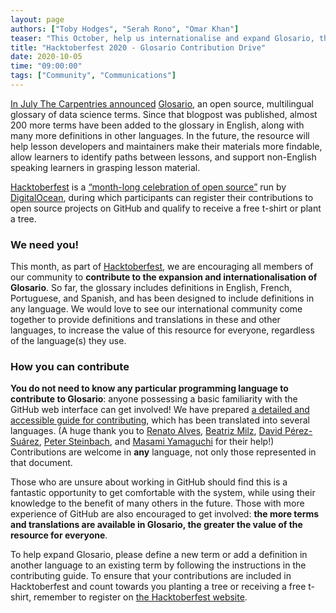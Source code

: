 ```yaml
---
layout: page
authors: ["Toby Hodges", "Serah Rono", "Omar Khan"]
teaser: "This October, help us internationalise and expand Glosario, the open source, multilingual glossary of data science terms."
title: "Hacktoberfest 2020 - Glosario Contribution Drive"
date: 2020-10-05
time: "09:00:00"
tags: ["Community", "Communications"]
---
```


[In July The Carpentries announced][1] [Glosario][2], an open source, multilingual glossary of data science terms. Since that blogpost was published, almost 200 more terms have been added to the glossary in English, along with many more definitions in other languages. In the future, the resource will help lesson developers and maintainers make their materials more findable,  allow learners to identify paths between lessons, and support non-English speaking learners in grasping lesson material.

[Hacktoberfest][3] is a [“month-long celebration of open source”][4] run by [DigitalOcean][5], during which participants can register their contributions to open source projects on GitHub and qualify to receive a free t-shirt or plant a tree.

### We need you!

This month, as part of [Hacktoberfest][3], we are encouraging all members of our community to **contribute to the expansion and internationalisation of Glosario**. So far, the glossary includes definitions in English, French, Portuguese, and Spanish, and has been designed to include definitions in any language. We would love to see our international community come together to provide definitions and translations in these and other languages, to increase the value of this resource for everyone, regardless of the language(s) they use.

### How you can contribute

**You do not need to know any particular programming language to contribute to Glosario**: anyone possessing a basic familiarity with the GitHub web interface can get involved! We have prepared [a detailed and accessible guide for contributing][6], which has been translated into several languages. (A huge thank you to [Renato Alves][7], [Beatriz Milz][11], [David Pérez-Suárez][9], [Peter Steinbach][10], and [Masami Yamaguchi][8] for their help!) Contributions are welcome in **any** language, not only those represented in that document.

Those who are unsure about working in GitHub should find this is a fantastic opportunity to get comfortable with the system, while using their knowledge to the benefit of many others in the future. Those with more experience of GitHub are also encouraged to get involved: **the more terms and translations are available in Glosario, the greater the value of the resource for everyone**.

To help expand Glosario, please define a new term or add a definition in another language to an existing term by following the instructions in the contributing guide. To ensure that your contributions are included in Hacktoberfest and count towards you planting a tree or receiving a free t-shirt, remember to register on [the Hacktoberfest website][3].




[1]: https://carpentries.org/blog/2020/07/announcing-glosario/
[2]: https://carpentries.github.io/glosario/
[3]: https://hacktoberfest.digitalocean.com/
[4]: https://hacktoberfest.digitalocean.com/faq
[5]: https://digitalocean.com/
[6]: https://docs.google.com/document/d/1tJVYv5U0chIRrtX7ZME5SltTI74pKncxsD8TT6tWvoE/edit?usp=sharing
[7]: https://github.com/unode
[8]: https://github.com/masamiy
[9]: http://dpshelio.github.io/
[10]: https://github.com/psteinb
[11]: https://github.com/beatrizmilz

